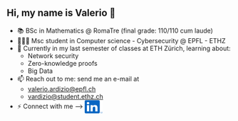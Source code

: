 ## Hi, my name is Valerio 👋

- 📚 BSc in Mathematics @ RomaTre (final grade: 110/110 cum laude)
- 👨🏽‍💻 Msc student in Computer science - Cybersecurity @ EPFL - ETHZ
- 🔭 Currently in my last semester of classes at ETH Zürich, learning about:
  - Network security
  - Zero-knowledge proofs
  - Big Data
- 📫 Reach out to me: send me an e-mail at
  - valerio.ardizio@epfl.ch
  - vardizio@student.ethz.ch
- ⚡ Connect with me --> <a href="https://www.linkedin.com/in/valerio-ardizio?utm_source=website" target="blank"><img align="center" src="assets/linkedin_logo.svg" alt="" height="30" width="40" /></a>

<!--
**valerioardizio/valerioardizio** is a ✨ _special_ ✨ repository because its `README.md` (this file) appears on your GitHub profile.

Here are some ideas to get you started:

- 👯 I’m looking to collaborate on ...
- 🤔 I’m looking for help with ...
- 💬 Ask me about ...
-->
